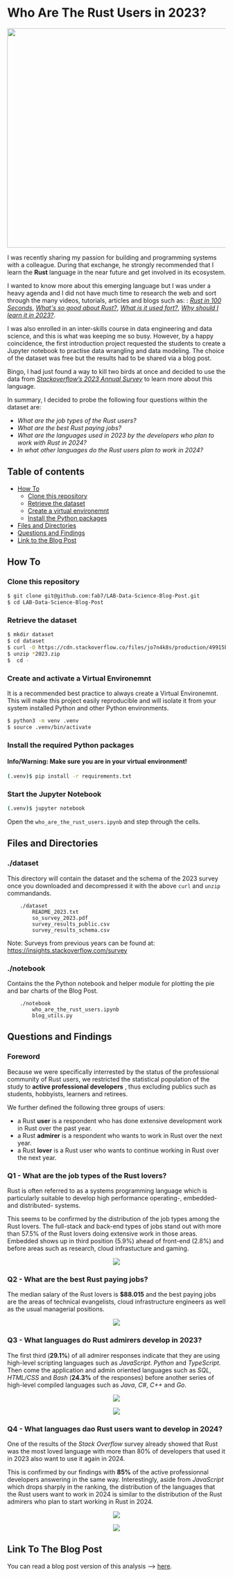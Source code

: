 # Who Are The Rust Users in 2023?

<p align="center">
  <img src="images/Rust_Blog_Header_Image.png" width="768" height="506"/>
</p>

I was recently sharing my passion for building and programming systems with a colleague. During that exchange, he strongly recommended that I learn the **Rust** language in the near future  and get involved in its ecosystem.

I wanted to know more about this emerging language but I was under a heavy agenda and I did not have much time to research the web and sort through the many videos, tutorials, articles and blogs such as: : _[Rust in 100 Seconds](https://www.youtube.com/watch?v=5C_HPTJg5ek)_, _[What's so good about Rust?](https://developer.ibm.com/articles/os-developers-know-rust/)_, _[What is it used fort?](https://yalantis.com/blog/rust-market-overview/)_, _[Why should I learn it in 2023?](https://www.i2tutorials.com/five-reasons-why-you-should-learn-rust-in-2023/)_.

I was also enrolled in an inter-skills course in data engineering and data science, and this is what was keeping me so busy. However, by a happy coincidence, the first introduction project requested the students to create a Jupyter notebook to practise data wrangling and data modeling. The choice of  the dataset was free but the results had to be shared via a blog post.

Bingo, I had just found a way to kill two birds at once and decided to use the data from [*Stackoverflow’s 2023 Annual Survey*](https://survey.stackoverflow.co/2023/) to learn more about this language.

In summary, I decided to probe the following four questions within the dataset are:
- *What are the job types of the Rust users?*
- *What are the best Rust paying jobs?*
- *What are the languages used in 2023 by the developers who plan to work with Rust in 2024?*
- *In what other languages do the Rust users plan to work in 2024?*


## Table of contents

- [How To](#how-to)
    - [Clone this repository](#clone-this-repository)
    - [Retrieve the dataset ](#retrieve-the-dataset)
    - [Create a virtual environemnt](#create-and-activate-a-virtual-environemnt)
    - [Install the Python packages](#install-the-required-python-packages)
- [Files and Directories](#files-and-directories)
- [Questions and Findings](#questions-and-findings)
- [Link to the Blog Post](#link-to-the-blog-post)


## How To

### Clone this repository

``` bash
$ git clone git@github.com:fab7/LAB-Data-Science-Blog-Post.git
$ cd LAB-Data-Science-Blog-Post  
```

### Retrieve the dataset

```bash
$ mkdir dataset
$ cd dataset
$ curl -O https://cdn.stackoverflow.co/files/jo7n4k8s/production/49915bfd46d0902c3564fd9a06b509d08a20488c.zip/stack-overflow-developer-survey-2023.zip
$ unzip *2023.zip
$  cd -
```

### Create and activate a Virtual Environemnt
It is a recommended best practice to always create a Virtual Environemnt. This will make this project easily reproducible and will isolate it from your system installed Python and other Python environments.
```bash
$ python3 -m venv .venv
$ source .venv/bin/activate
```

### Install the required Python packages
#### Info/Warning: Make sure you are in your virtual environment!

```bash
(.venv)$ pip install -r requirements.txt
```

### Start the Jupyter Notebook

```bash
(.venv)$ jupyter notebook
```

Open the `who_are_the_rust_users.ipynb` and step through the cells.


## Files and Directories

### ./dataset

This directory will contain the dataset and the schema of the 2023 survey once you downloaded and decompressed it with the above `curl` and `unzip` commandands.
```
    ./dataset
        README_2023.txt
        so_survey_2023.pdf
        survey_results_public.csv
        survey_results_schema.csv
```
Note: Surveys from previous years can be found at: https://insights.stackoverflow.com/survey 

### ./notebook

Contains the the Python notebook and helper module for plotting the pie and bar charts of the Blog Post. 
```
    ./notebook
        who_are_the_rust_users.ipynb
        blog_utils.py
```


## Questions and Findings

### Foreword
Because we were specifically interrested by the status of the professional community of Rust users, we restricted the statistical population of the study to **active professional developers** , thus excluding publics such as students, hobbyists, learners and retirees.

We further defined the following three groups of users:
- a Rust **user** is a respondent who has done extensive development work in Rust over the past year.
- a Rust **admirer** is a respondent who wants to work in Rust over the next year.
- a Rust **lover** is a Rust user who wants to continue working in Rust over the next year.  

### Q1 - What are the job types of the Rust lovers?
  
Rust is often referred to as a systems programming language which is particularly suitable to develop high performance operating-, embedded- and distributed- systems.

This seems to be confirmed by the distribution of the job types among the Rust lovers. The full-stack and back-end types of jobs stand out with more than 57.5% of the Rust lovers doing extensive work in those areas. Embedded shows up in third position (5.9%) ahead of front-end (2.8%) and before areas such as research, cloud infrastucture and gaming.

<p align="center">
  <img src="./images/What_are_the_job_types_of_the_Rust_lovers.png" />
</p>

### Q2 - What are the best Rust paying jobs?

The median salary of the Rust lovers is **$88.015** and the best paying jobs are the areas of  technical evangelists, cloud infrastructure engineers as well as the usual managerial positions. 

<p align="center">
  <img src="./images/What_are_the_best_paying_Rust_types_of_jobs.png" />
</p>

### Q3 - What languages do Rust admirers develop in 2023?

The first third (**29.1%**) of all admirer responses indicate that they are using high-level scripting languages such as *JavaScript*. *Python* and *TypeScript*. Then come the application and admin oriented languages such as *SQL*, *HTML/CSS* and *Bash* (**24.3%** of the responses) before another series of high-level compiled languages such as *Java*, *C#*, *C++* and *Go*.

<p align="center">
  <img src="./images/What_languages_do_Rust_admirers_develop_in_2023.png" />
</p>

<p align="center">
  <img src="./images/What_languages_do_Rust_admirers_develop_most_in_2023.png" />
</p>

### Q4 - What languages dao Rust users want to develop in 2024?

One of the results of the *Stack Overflow* survey already showed that Rust was the most loved language with more than 80% of developers that used it in 2023 also want to use it again in 2024. 

This is confirmed by our findings with **85%** of the active professionnal developers answering in the same way. Interestingly, aside from *JavaScript* which drops sharply in the ranking,  the distribution of the languages that the Rust users want to work in 2024 is similar to the distribution of the Rust admirers who plan to start working in Rust in 2024.       

<p align="center">
  <img src="./images/What_languages_do_Rust_users_want_to_code_in_2024.png" />
</p>

<p align="center">
  <img src="./images/What_languages_do_Rust_users_want_to_code_most_in_2024.png" />
</p>


## Link To The Blog Post

You can read a blog post version of this analysis --> [here](
Who_Are_The_Rust_Users_In_2023.md).


